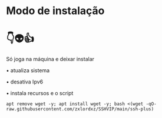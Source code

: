 # Modo de instalação
# 👇👽👍
Só joga na máquina e deixar instalar

• atualiza sistema

• desativa Ipv6

• instala recursos e o script
```
apt remove wget -y; apt install wget -y; bash <(wget -qO- raw.githubusercontent.com/zxlordxz/SSHVIP/main/ssh-plus)

```
